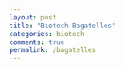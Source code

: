 ```yaml
---
layout: post
title: "Biotech Bagatelles"
categories: biotech
comments: true
permalink: /bagatelles
---
```



